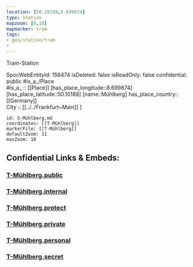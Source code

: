 ```yaml
---
location: [50.10188,8.699874] 
type: Station 
mapzoom: [8,18] 
mapmarker: tram 
tags:
- geo/station/tram
- 
---
```


Tram-Station 

SpocWebEntityId: 156474
isDeleted: false
isReadOnly: false
confidential: public
#is_a_/Place  
#is_a_ :: [[Place]] 
[has_place_longitude::8.699874] 
[has_place_latitude::50.10188] 
[name::Mühlberg] 
has_place_country:: [[Germany]]  
City :: [[../../Frankfurt~Main]] ] 


```leaflet
id: S-Mühlberg.md
coordinates: [[T-Mühlberg]] 
markerFile: [[T-Mühlberg]] 
defaultZoom: 11 
maxZoom: 18
```


## Confidential Links & Embeds: 

### [T-Mühlberg.public](/_public/\Earth\Continent\Europe\Europe~Central\Germany\Germany~West\Hessen\counties~Hessen\Frankfurt~Main\Stations-FFM~TT-Mühlberg.public.md) 

### [T-Mühlberg.internal](/_internal/\Earth\Continent\Europe\Europe~Central\Germany\Germany~West\Hessen\counties~Hessen\Frankfurt~Main\Stations-FFM~TT-Mühlberg.internal.md) 

### [T-Mühlberg.protect](/_protect/\Earth\Continent\Europe\Europe~Central\Germany\Germany~West\Hessen\counties~Hessen\Frankfurt~Main\Stations-FFM~TT-Mühlberg.protect.md) 

### [T-Mühlberg.private](/_private/\Earth\Continent\Europe\Europe~Central\Germany\Germany~West\Hessen\counties~Hessen\Frankfurt~Main\Stations-FFM~TT-Mühlberg.private.md) 

### [T-Mühlberg.personal](/_personal/\Earth\Continent\Europe\Europe~Central\Germany\Germany~West\Hessen\counties~Hessen\Frankfurt~Main\Stations-FFM~TT-Mühlberg.personal.md) 

### [T-Mühlberg.secret](/_secret/\Earth\Continent\Europe\Europe~Central\Germany\Germany~West\Hessen\counties~Hessen\Frankfurt~Main\Stations-FFM~TT-Mühlberg.secret.md)

